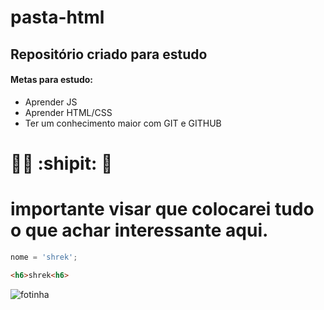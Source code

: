 # pasta-html

## Repositório criado para estudo

#### Metas para estudo:

* Aprender JS
* Aprender HTML/CSS
* Ter um conhecimento maior com GIT e GITHUB


# 🧑‍🚀 :shipit: 🚀

# importante visar que colocarei tudo o que achar interessante aqui.
~~~javascript
nome = 'shrek';
~~~
~~~html
<h6>shrek<h6>
~~~


![fotinha](https://www.nasa.gov/sites/default/files/thumbnails/image/pia20027_updated.jpg)
